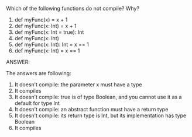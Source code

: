 Which of the following functions do not compile? Why?
1.	def myFunc(x) = x + 1
2.	def myFunc(x: Int) = x + 1
3.	def myFunc(x: Int = true): Int
4.	def myFunc(x: Int)
5.	def myFunc(x: Int): Int = x == 1
6.	def myFunc(x: Int) = x == 1

ANSWER:

The answers are following:
1.	It doesn’t compile: the parameter x must have a type
2.	It compiles
3.	It doesn’t compile: true is of type Boolean, and you cannot use it as a default for type Int
4.	It doesn’t compile: an abstract function must have a return type
5.	It doesn’t compile: its return type is Int, but its implementation has type Boolean
6.  It compiles
